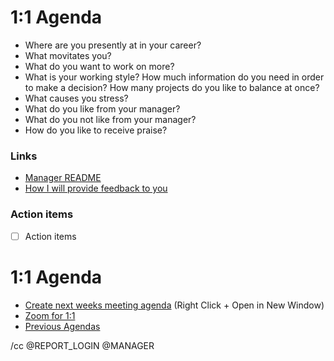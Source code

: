# 1:1 Agenda

* Where are you presently at in your career?
* What movitates you?
* What do you want to work on more?
* What is your working style? How much information do you need in order to make a decision? How many projects do you like to balance at once?
* What causes you stress?
* What do you like from your manager?
* What do you not like from your manager?
* How do you like to receive praise?

### Links
- [Manager README](https://github.com/dmleong/manager-resources )
- [How I will provide feedback to you](https://github.com/dmleong/manager-resources/blob/master/docs/expectations.md#how-i-will-provide-feedback-to-you)

### Action items
- [ ] Action items

# 1:1 Agenda
* [Create next weeks meeting agenda](https://github.com/REPO/REPORT_LOGIN/issues/new?template=one-on-one-agenda.md&title=1:1%20Agenda,%20MM/DD/YYYY&labels=Agendas) (Right Click + Open in New Window)
* [Zoom for 1:1](https://github.zoom.us/j/ZOOM_ID)
* [Previous Agendas](https://github.com/REPO/REPORT_LOGIN/issues?utf8=%E2%9C%93&q=is%3Aissue%201%3A1%20Agenda)

/cc @REPORT_LOGIN @MANAGER
